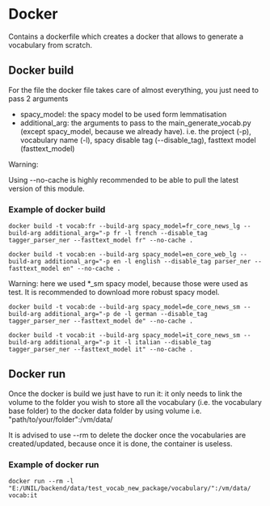 # Docker

Contains a dockerfile which creates a docker that allows to generate a vocabulary from scratch. 

## Docker build

For the file the docker file takes care of almost everything, you just need to pass 2 arguments

- spacy_model: the spacy model to be used form lemmatisation
- additional_arg: the arguments to pass to the main_generate_vocab.py (except spacy_model, because we already have).
    i.e. the project (-p), vocabulary name (-l), spacy disable tag (--disable_tag), fasttext model (fasttext_model)

Warning:

Using --no-cache is highly recommended to be able to pull the latest version of this module.

### Example of docker build

```
docker build -t vocab:fr --build-arg spacy_model=fr_core_news_lg --build-arg additional_arg="-p fr -l french --disable_tag tagger_parser_ner --fasttext_model fr" --no-cache .
```

```
docker build -t vocab:en --build-arg spacy_model=en_core_web_lg --build-arg additional_arg="-p en -l english --disable_tag parser_ner --fasttext_model en" --no-cache .
```

Warning: here we used *_sm spacy model, because those were used as test. It is recommended to download more robust spacy model.

```
docker build -t vocab:de --build-arg spacy_model=de_core_news_sm --build-arg additional_arg="-p de -l german --disable_tag tagger_parser_ner --fasttext_model de" --no-cache .
```

```
docker build -t vocab:it --build-arg spacy_model=it_core_news_sm --build-arg additional_arg="-p it -l italian --disable_tag tagger_parser_ner --fasttext_model it" --no-cache .
```

## Docker run

Once the docker is build we just have to run it: it only needs to link the volume to the folder you wish to store all the vocabulary (i.e. the vocabulary base folder) to the docker data folder by using volume i.e. "path/to/your/folder":/vm/data/

It is advised to use --rm to delete the docker once the vocabularies are created/updated, because once it is done, the container is useless.

### Example of docker run

```
docker run --rm -l "E:/UNIL/backend/data/test_vocab_new_package/vocabulary/":/vm/data/ vocab:it
```
